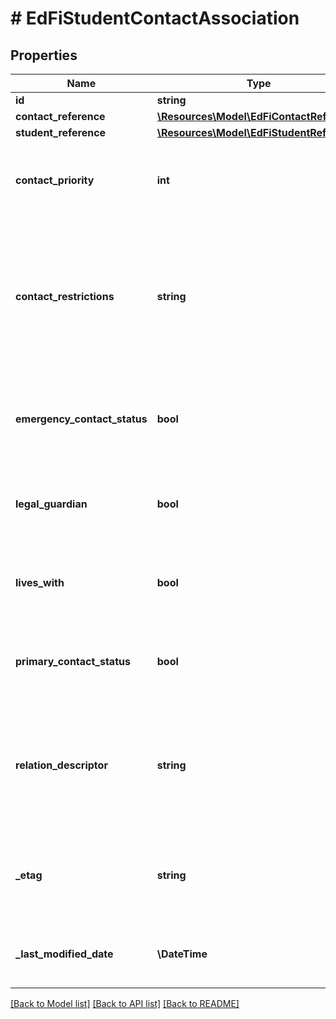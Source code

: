 # # EdFiStudentContactAssociation

## Properties

Name | Type | Description | Notes
------------ | ------------- | ------------- | -------------
**id** | **string** |  | [optional]
**contact_reference** | [**\Resources\Model\EdFiContactReference**](EdFiContactReference.md) |  |
**student_reference** | [**\Resources\Model\EdFiStudentReference**](EdFiStudentReference.md) |  |
**contact_priority** | **int** | The numeric order of the preferred sequence or priority of contact. | [optional]
**contact_restrictions** | **string** | Restrictions for student and/or teacher contact with the individual (e.g., the student may not be picked up by the individual). | [optional]
**emergency_contact_status** | **bool** | Indicator of whether the person is a designated emergency contact for the student. | [optional]
**legal_guardian** | **bool** | Indicator of whether the person is a legal guardian for the student. | [optional]
**lives_with** | **bool** | Indicator of whether the student lives with the associated contact. | [optional]
**primary_contact_status** | **bool** | Indicator of whether the person is a primary contact for the student. | [optional]
**relation_descriptor** | **string** | The nature of an individual&#39;s relationship to a student, primarily used to capture family relationships. | [optional]
**_etag** | **string** | A unique system-generated value that identifies the version of the resource. | [optional]
**_last_modified_date** | **\DateTime** | The date and time the resource was last modified. | [optional]

[[Back to Model list]](../../README.md#models) [[Back to API list]](../../README.md#endpoints) [[Back to README]](../../README.md)
